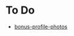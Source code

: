 # To Do

- [bonus-profile-photos](https://supabase.io/docs/guides/with-nextjs#bonus-profile-photos)
